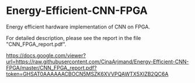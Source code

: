 # Energy-Efficient-CNN-FPGA
Energy efficient hardware implementation of CNN on FPGA.

For detailed description, please see the report in the file "CNN_FPGA_report.pdf".


https://docs.google.com/viewer?url=https://raw.githubusercontent.com/CinaArjmand/Energy-Efficient-CNN-FPGA/master/CNN_FPGA_report.pdf?token=GHSAT0AAAAAACBOCN5MSZK6XVVPQAWTX5XIZB2QC6A
